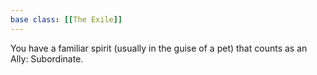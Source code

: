 ```yaml
---
base class: [[The Exile]]
---
```

 You have a familiar spirit (usually in the guise of a pet) that counts as an Ally: Subordinate. 